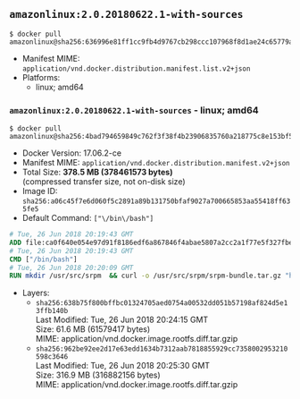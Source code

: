 ## `amazonlinux:2.0.20180622.1-with-sources`

```console
$ docker pull amazonlinux@sha256:636996e81ff1cc9fb4d9767cb298ccc107968f8d1ae24c65779a2c9e01a3eff6
```

-	Manifest MIME: `application/vnd.docker.distribution.manifest.list.v2+json`
-	Platforms:
	-	linux; amd64

### `amazonlinux:2.0.20180622.1-with-sources` - linux; amd64

```console
$ docker pull amazonlinux@sha256:4bad794659849c762f3f38f4b23906835760a218775c8e153bf541ab8bcf0943
```

-	Docker Version: 17.06.2-ce
-	Manifest MIME: `application/vnd.docker.distribution.manifest.v2+json`
-	Total Size: **378.5 MB (378461573 bytes)**  
	(compressed transfer size, not on-disk size)
-	Image ID: `sha256:a06c45f7e6d060f5c2891a89b131750bfaf9027a700665853aa55418ff635fe5`
-	Default Command: `["\/bin\/bash"]`

```dockerfile
# Tue, 26 Jun 2018 20:19:43 GMT
ADD file:ca0f640e054e97d91f8186edf6a867846f4abae5807a2cc2a1f77e5f327fbe68 in / 
# Tue, 26 Jun 2018 20:19:43 GMT
CMD ["/bin/bash"]
# Tue, 26 Jun 2018 20:20:09 GMT
RUN mkdir /usr/src/srpm  && curl -o /usr/src/srpm/srpm-bundle.tar.gz "https://amazon-linux-docker-sources.s3-accelerate.amazonaws.com/amzn2/srpm-bundle.tar.gz?versionId=rQgURY_SYHqkLFRiaPqzhE7GEJw5liK."  && echo "58ddcb36c2bb04995ff9c40d3e102e9137871fc7f13b075c34cefaf0fc516e16 /usr/src/srpm/srpm-bundle.tar.gz" | sha256sum -c -
```

-	Layers:
	-	`sha256:638b75f800bffbc01324705aed0754a00532dd051b57198af824d5e13ffb140b`  
		Last Modified: Tue, 26 Jun 2018 20:24:15 GMT  
		Size: 61.6 MB (61579417 bytes)  
		MIME: application/vnd.docker.image.rootfs.diff.tar.gzip
	-	`sha256:962be92ee2d17e63edd1634b7312aab7818855929cc7358002953210598c3646`  
		Last Modified: Tue, 26 Jun 2018 20:25:30 GMT  
		Size: 316.9 MB (316882156 bytes)  
		MIME: application/vnd.docker.image.rootfs.diff.tar.gzip
